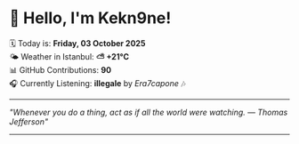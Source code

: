 # 👋 Hello, I'm Kekn9ne!

🗓️ Today is: **Friday, 03 October 2025**  
🌤️ Weather in Istanbul: **⛅️  +21°C**  
📊 GitHub Contributions: **90**  
🎧 Currently Listening: **illegale** by *Era7capone* 🎶

---

_"Whenever you do a thing, act as if all the world were watching. — *Thomas Jefferson*"_

---
